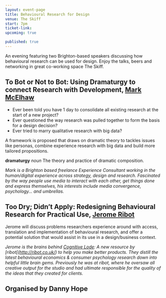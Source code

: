 ```yaml
---
layout: event-page  
title: Behavioural Research for Design
venue: The Skiff
start: 7pm
ticket-link: 
upcoming: true 

published: true
---
```

An evening featuring two Brighton-based speakers discussing how behavioural research can be used for design. Enjoy the talks, beers and networking in great co-working space The Skiff.

## To Bot or Not to Bot: Using Dramaturgy to connect Research with Development, [Mark McElhaw](https://www.linkedin.com/in/mark-mcelhaw-805a92)
* Ever been told you have 1 day to consolidate all existing research at the start of a new project?
* Ever questioned the way research was pulled together to form the basis for a design decision?
* Ever tried to marry qualitative research with big data?

A framework is proposed that draws on dramatic theory to tackles issues like personas, combine experience research with big data and build more tailored propositions.

**dramaturgy** *noun* The theory and practice of dramatic composition.

*Mark is a Brighton based freelance Experience Consultant working in the human/digital experience across strategy, design and research. Fascinated by the way people use media to interact with each other, get things done and express themselves, his interests include media convergence, psychology… and umbrellas.*


## Too Dry; Didn’t Apply: Redesigning Behavioural Research for Practical Use, [Jerome Ribot](https://www.linkedin.com/in/jerome-ribot-6520976)
Jerome will discuss problems researchers experience around with access, translation and implementation of behavioural research, and offer a potential solution that would assist in its use in a design/business context.

*Jerome is the brains behind [Cognitive Lode](http://coglode.com/): A new resource by [ribot[(http://ribot.co.uk/) to help you make better products. They distill the latest behavioural economics & consumer psychology research down into helpful little brain gems. Previously he was at ribot, where he oversaw all creative output for the studio and had ultimate responsible for the quality of the ideas that they created for clients.*

## Organised by Danny Hope
